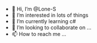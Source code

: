- 👋 Hi, I’m @Lone-S
- 👀 I’m interested in lots of things
- 🌱 I’m currently learning c#
- 💞️ I’m looking to collaborate on ...
- 📫 How to reach me ...

<!---
Lone-S/Lone-S is a ✨ special ✨ repository because its `README.md` (this file) appears on your GitHub profile.
You can click the Preview link to take a look at your changes.
--->

